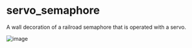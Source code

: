# servo_semaphore

A wall decoration of a railroad semaphore that is operated with a servo.

![image](https://github.com/user-attachments/assets/6f3e722a-3537-42e3-9b29-ee3e66796c8d)
